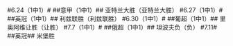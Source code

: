 #6.24（1中1）#
##意甲（1中1）##
亚特兰大胜（亚特兰大胜）
#6.27（1中1）#
##英冠（1中1）##
利兹联胜（利兹联胜）
#6.30（1中1）#
##葡超（1中1）##
里奥阿维让胜（让胜）
#7.7（1中1）#
##俄超（1中1）##
坦波夫负（负）
#7.11#
##英冠##
米堡胜